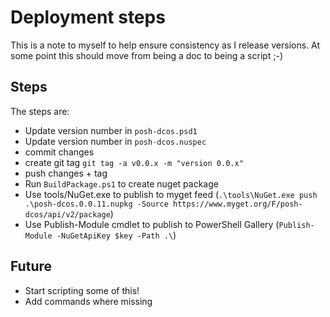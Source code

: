 # Deployment steps
This is a note to myself to help ensure consistency as I release versions. At some point this should move from being a doc to being a script ;-)

## Steps
The steps are:
* Update version number in `posh-dcos.psd1`
* Update version number in `posh-dcos.nuspec`
* commit changes
* create git tag `git tag -a v0.0.x -m "version 0.0.x"`
* push changes + tag
* Run `BuildPackage.ps1` to create nuget package
* Use tools/NuGet.exe to publish to myget feed (`.\tools\NuGet.exe push .\posh-dcos.0.0.11.nupkg -Source https://www.myget.org/F/posh-dcos/api/v2/package`)
* Use Publish-Module cmdlet to publish to PowerShell Gallery (`Publish-Module -NuGetApiKey $key -Path .\`)

## Future
* Start scripting some of this!
* Add commands where missing